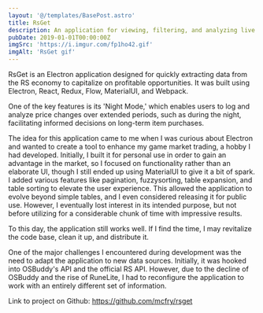 ```yaml
---
layout: '@/templates/BasePost.astro'
title: RsGet
description: An application for viewing, filtering, and analyzing live information from the RS economy.
pubDate: 2019-01-01T00:00:00Z
imgSrc: 'https://i.imgur.com/fp1ho42.gif'
imgAlt: 'RsGet gif'
---
```


RsGet is an Electron application designed for quickly extracting data from the RS economy to capitalize on profitable opportunities. It was built using Electron, React, Redux, Flow, MaterialUI, and Webpack.

One of the key features is its 'Night Mode,' which enables users to log and analyze price changes over extended periods, such as during the night, facilitating informed decisions on long-term item purchases.

The idea for this application came to me when I was curious about Electron and wanted to create a tool to enhance my game market trading, a hobby I had developed. Initially, I built it for personal use in order to gain an advantage in the market, so I focused on functionality rather than an elaborate UI, though I still ended up using MaterialUI to give it a bit of spark. I added various features like pagination, fuzzysorting, table expansion, and table sorting to elevate the user experience. This allowed the application to evolve beyond simple tables, and I even considered releasing it for public use. However, I eventually lost interest in its intended purpose, but not before utilizing for a considerable chunk of time with impressive results.

To this day, the application still works well. If I find the time, I may revitalize the code base, clean it up, and distribute it.

One of the major challenges I encountered during development was the need to adapt the application to new data sources. Initially, it was hooked into OSBuddy's API and the official RS API. However, due to the decline of OSBuddy and the rise of RuneLite, I had to reconfigure the application to work with an entirely different set of information.

Link to project on Github: https://github.com/mcfry/rsget